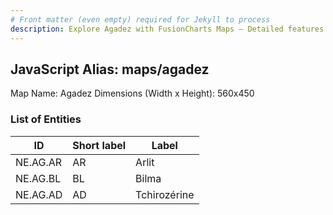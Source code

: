 ```yaml
---
# Front matter (even empty) required for Jekyll to process
description: Explore Agadez with FusionCharts Maps – Detailed features for seamless integration. Try now & enhance your data visualization today! 
---
```


## JavaScript Alias: maps/agadez

Map Name: Agadez
Dimensions (Width x Height): 560x450

### List of Entities

| ID       | Short label | Label        |
| -------- | ----------- | ------------ |
| NE.AG.AR | AR          | Arlit        |
| NE.AG.BL | BL          | Bilma        |
| NE.AG.AD | AD          | Tchirozérine |
